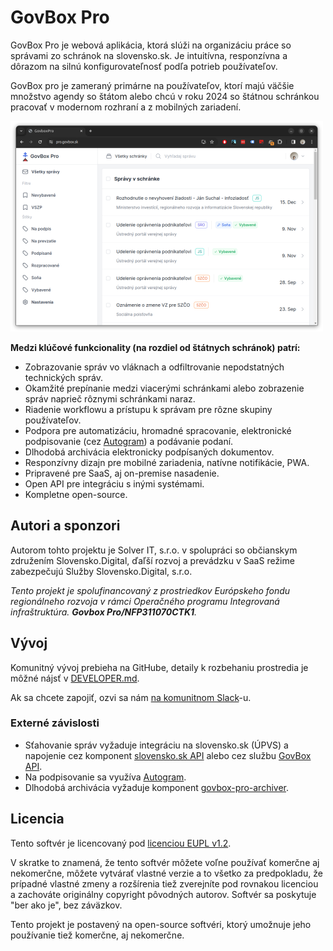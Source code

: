 # GovBox Pro

GovBox Pro je webová aplikácia, ktorá slúži na organizáciu práce so správami zo schránok na slovensko.sk. Je intuitívna, responzívna a dôrazom na silnú konfigurovateľnosť podľa potrieb používateľov.

GovBox pro je zameraný primárne na používateľov, ktorí majú väčšie množstvo agendy so štátom alebo chcú v roku 2024 so štátnou schránkou pracovať v modernom rozhraní a z mobilných zariadení.

![Screenshot](docs/govbox-pro-screenshot2.png?raw=true)

**Medzi klúčové funkcionality (na rozdiel od štátnych schránok) patrí:**
- Zobrazovanie správ vo vláknach a odfiltrovanie nepodstatných technických správ.
- Okamžité prepínanie medzi viacerými schránkami alebo zobrazenie správ naprieč rôznymi schránkami naraz.
- Riadenie workflowu a prístupu k správam pre rôzne skupiny používateľov.
- Podpora pre automatizáciu, hromadné spracovanie, elektronické podpisovanie (cez [Autogram](https://github.com/slovensko-digital/autogram)) a podávanie podaní.
- Dlhodobá archivácia elektronicky podpísaných dokumentov.
- Responzívny dizajn pre mobilné zariadenia, natívne notifikácie, PWA.
- Pripravené pre SaaS, aj on-premise nasadenie.
- Open API pre integráciu s inými systémami.
- Kompletne open-source.

## Autori a sponzori

Autorom tohto projektu je Solver IT, s.r.o. v spolupráci so občianskym združením Slovensko.Digital, ďaľší rozvoj a prevádzku v SaaS režime zabezpečujú Služby Slovensko.Digital, s.r.o.

*Tento projekt je spolufinancovaný z prostriedkov Európskeho fondu regionálneho rozvoja v rámci Operačného programu Integrovaná infraštruktúra. **Govbox Pro/NFP311070CTK1**.* 

## Vývoj

Komunitný vývoj prebieha na GitHube, detaily k rozbehaniu prostredia je môžné nájsť v [DEVELOPER.md](DEVELOPER.md). 

Ak sa chcete zapojiť, ozvi sa nám [na komunitnom Slack](https://slack.slovensko.digital/)-u.

### Externé závislosti

- Sťahovanie správ vyžaduje integráciu na slovensko.sk (ÚPVS) a napojenie cez komponent [slovensko.sk API](https://github.com/slovensko-digital/slovensko-sk-api) alebo  cez službu [GovBox API](https://ekosystem.slovensko.digital/sluzby/govbox-api).
- Na podpisovanie sa využíva [Autogram](https://sluzby.slovensko.digital/autogram).
- Dlhodobá archivácia vyžaduje komponent [govbox-pro-archiver](https://github.com/slovensko-digital/govbox-pro-archiver).

## Licencia

Tento softvér je licencovaný pod [licenciou EUPL v1.2](LICENSE).

V skratke to znamená, že tento softvér môžete voľne používať komerčne aj nekomerčne, môžete vytvárať vlastné verzie a to všetko za predpokladu, že prípadné vlastné zmeny a rozšírenia tiež zverejníte pod rovnakou licenciou a zachováte originálny copyright pôvodných autorov. Softvér sa poskytuje "ber ako je", bez záväzkov.

Tento projekt je postavený na open-source softvéri, ktorý umožnuje jeho používanie tiež komerčne, aj nekomerčne.
